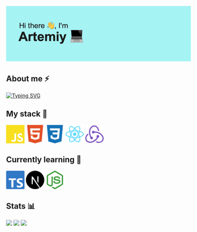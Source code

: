 <img src="profile-header.png">

## About me ⚡
[![Typing SVG](https://readme-typing-svg.herokuapp.com?font=Fira+code&duration=2500&pause=1000&color=1BC5FF&multiline=true&repeat=true&random=false&width=500&height=60&lines=-+Computer+science+student+at+UrFU;-+Frontend+Dev+from+Ekaterinburg%2C+Russia)](https://git.io/typing-svg)

## My stack 🚀
<img width="50px" src="icons/javascript-color.svg"> <img width="50px" src="icons/html5-color.svg"> <img width="50px" src="icons/css3-color.svg"> <img width="50px" src="icons/react-color.svg"> <img width="50px" src="icons/redux-color.svg">

## Currently learning 🌱
<img width="50px" src="icons/typescript-color.svg"> <img width="50px" src="icons/nextdotjs-color.svg"> <img width="50px" src="icons/nodedotjs-color.svg">

## Stats 📊
![](http://github-profile-summary-cards.vercel.app/api/cards/profile-details?username=B1ackMambaX&theme=react)
![](http://github-profile-summary-cards.vercel.app/api/cards/stats?username=B1ackMambaX&theme=react)
![](http://github-profile-summary-cards.vercel.app/api/cards/repos-per-language?username=B1ackMambaX&theme=react)
